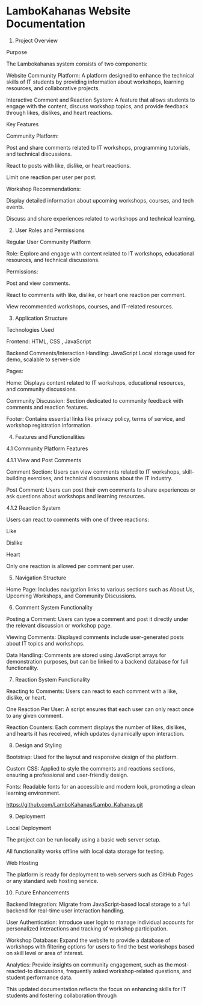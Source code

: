 # **LamboKahanas Website Documentation**

1. Project Overview

Purpose

The Lambokahanas system consists of two components:

Website Community Platform: A platform designed to enhance the technical skills of IT students by providing information about workshops, learning resources, and collaborative projects.

Interactive Comment and Reaction System: A feature that allows students to engage with the content, discuss workshop topics, and provide feedback through likes, dislikes, and heart reactions.


Key Features

Community Platform:

Post and share comments related to IT workshops, programming tutorials, and technical discussions.

React to posts with like, dislike, or heart reactions.

Limit one reaction per user per post.


Workshop Recommendations:

Display detailed information about upcoming workshops, courses, and tech events.

Discuss and share experiences related to workshops and technical learning.




2. User Roles and Permissions

Regular User Community Platform

Role: Explore and engage with content related to IT workshops, educational resources, and technical discussions.

Permissions:

Post and view comments.

React to comments with like, dislike, or heart one reaction per comment.

View recommended workshops, courses, and IT-related resources.




3. Application Structure

Technologies Used

Frontend: HTML, CSS , JavaScript

Backend Comments/Interaction Handling: JavaScript Local storage used for demo, scalable to server-side


Pages:

Home: Displays content related to IT workshops, educational resources, and community discussions.

Community Discussion: Section dedicated to community feedback with comments and reaction features.

Footer: Contains essential links like privacy policy, terms of service, and workshop registration information.



4. Features and Functionalities

4.1 Community Platform Features

4.1.1 View and Post Comments

Comment Section: Users can view comments related to IT workshops, skill-building exercises, and technical discussions about the IT industry.

Post Comment: Users can post their own comments to share experiences or ask questions about workshops and learning resources.


4.1.2 Reaction System

Users can react to comments with one of three reactions:

Like

Dislike

Heart


Only one reaction is allowed per comment per user.



5. Navigation Structure

Home Page: Includes navigation links to various sections such as About Us, Upcoming Workshops, and Community Discussions.



6. Comment System Functionality

Posting a Comment: Users can type a comment and post it directly under the relevant discussion or workshop page.

Viewing Comments: Displayed comments include user-generated posts about IT topics and workshops.

Data Handling: Comments are stored using JavaScript arrays for demonstration purposes, but can be linked to a backend database for full functionality.



7. Reaction System Functionality

Reacting to Comments: Users can react to each comment with a like, dislike, or heart.

One Reaction Per User: A script ensures that each user can only react once to any given comment.

Reaction Counters: Each comment displays the number of likes, dislikes, and hearts it has received, which updates dynamically upon interaction.



8. Design and Styling

Bootstrap: Used for the layout and responsive design of the platform.

Custom CSS: Applied to style the comments and reactions sections, ensuring a professional and user-friendly design.

Fonts: Readable fonts for an accessible and modern look, promoting a clean learning environment.

https://github.com/LamboKahanas/Lambo_Kahanas.git

9. Deployment

Local Deployment

The project can be run locally using a basic web server setup.

All functionality works offline with local data storage for testing.


Web Hosting

The platform is ready for deployment to web servers such as GitHub Pages or any standard web hosting service.



10. Future Enhancements

Backend Integration: Migrate from JavaScript-based local storage to a full backend for real-time user interaction handling.

User Authentication: Introduce user login to manage individual accounts for personalized interactions and tracking of workshop participation.

Workshop Database: Expand the website to provide a database of workshops with filtering options for users to find the best workshops based on skill level or area of interest.

Analytics: Provide insights on community engagement, such as the most-reacted-to discussions, frequently asked workshop-related questions, and student performance data.



This updated documentation reflects the focus on enhancing skills for IT students and fostering collaboration through 